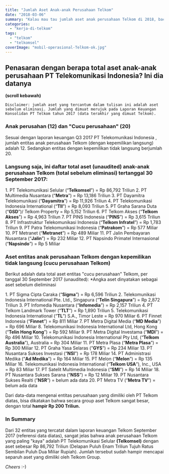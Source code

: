 ```yaml
---
title: "Jumlah Aset Anak-anak Perusahaan Telkom"
date: "2018-03-06"
summary: "Kalau mau tau jumlah aset anak perusahaan Telkom di 2018, baca blog ini"
categories: 
  - "kerja-di-telkom"
tags: 
  - "telkom"
  - "telkomsel"
coverImage: "mobil-operasional-Telkom-ok.jpg"
---
```


## Penasaran dengan berapa total aset anak-anak perusahaan PT Telekomunikasi Indonesia? Ini dia datanya

**(scroll kebawah)**

```
Disclaimer: jumlah aset yang tercantum dalam tulisan ini adalah aset sebelum eliminasi. Jumlah yang dimuat merujuk pada Laporan Keuangan Konsolidan PT Telkom tahun 2017 (data terakhir yang dimuat Telkom).
```

### Anak perusahan (12) dan "Cucu perusahaan" (20)

Sesuai dengan laporan keuangan Q3 2017 PT Telekomunikasi Indonesia , jumlah entitas anak perusahaan Telkom (dengan kepemilikan langsung) adalah 12. Sedangkan entitas dengan kepemilikan tidak langsung berjumlah 20.

### Langsung saja, ini daftar total aset (unaudited) anak-anak perusahaan Telkom (total sebelum eliminasi) tertanggal 30 September 2017:

1\. PT Telekomunikasi Selular (“**Telkomsel**”) = Rp 86,792 Triliun 2. PT Multimedia Nusantara (“**Metra**”) = Rp 13,186 Triliun 3. PT Dayamitra Telekomunikasi (“**Dayamitra**”) = Rp 11,926 Triliun 4. PT Telekomunikasi Indonesia International (“**TII**”) = Rp 8,093 Triliun 5. PT Graha Sarana Duta (“**GSD**”)/ Telkom Property = Rp 5,152 Triliun 6. PT Telkom Akses (“**Telkom Akses**”) = Rp 4,963 Triliun 7. PT PINS Indonesia (“**PINS**”) = Rp 3,615 Triliun 8. PT Infrastruktur Telekomunikasi Indonesia (“**Telkom Infratel**”) = Rp 1,783 Triliun 9. PT Patra Telekomunikasi Indonesia (“**Patrakom**”) = Rp 577 Miliar 10. PT Metranet (“**Metranet**”) = Rp 489 Miliar 11. PT Jalin Pembayaran Nusantara (“**Jalin**”) = Rp 232 Miliar 12. PT Napsindo Primatel Internasional (“**Napsindo**”) = Rp 5 Miliar

### Aset entitas anak perusahaan Telkom dengan kepemilikan tidak langsung (cucu perusahaan Telkom)

Berikut adalah data total aset entitas "cucu perusahaan" Telkom, per tanggal 30 September 2017 (unaudited): \*Angka aset dinyatakan sebagai aset sebelum dieliminasi

1\. PT Sigma Cipta Caraka (“**Sigma**”) = Rp 6,596 Triliun 2. Telekomunikasi Indonesia International Pte. Ltd., Singapura (“**Telin Singapura**”) = Rp 2,872 Triliun 3. PT Infomedia Nusantara (“**Infomedia**”) = Rp 2,157 Triliun 4. PT Telkom Landmark Tower (“**TLT**”) = Rp 1,890 Triliun 5. Telekomunikasi Indonesia International (“**TL**”) S.A., Timor Leste = Rp 970 Miliar 6. PT Finnet Indonesia (“**Finnet**”) = Rp 811 Miliar 7. PT Metra Digital Media (“**MD Media**”) = Rp 696 Miliar 8. Telekomunikasi Indonesia International Ltd, Hong Kong (“**Telin Hong Kong**”) = Rp 592 Miliar 9. PT Metra Digital Investama (“**MDI**”) = Rp 496 Miliar 10. Telekomunikasi Indonesia International Pty Ltd, (“**Telkom Australia**”), Australia = Rp 304 Miliar 11. PT Metra Plasa (“**Metra Plasa**”) = Rp 300 Miliar 12. PT Graha Yasa Selaras (”**GYS**”) = Rp 234 Miliar 13. PT Nusantara Sukses Investasi (“**NSI**”) = Rp 178 Miliar 14. PT Administrasi Medika (“**Ad Medika**”) = Rp 164 Miliar 15. PT Melon (“**Melon**”) = Rp 135 Miliar 16. Telekomunikasi Indonesia International (“**Telkom USA**”), Inc., USA = Rp 83 Miliar 17. PT Satelit Multimedia Indonesia (“**SMI**”) = Rp 14 Miliar 18. PT Nusantara Sukses Sarana (“**NSS**”) = Rp 12 Miliar 19. PT Nusantara Sukses Realti (”**NSR**”) = belum ada data 20. PT Metra TV (“**Metra TV**”) = belum ada data

Dari data-data mengenai entitas perusahaan yang dimiliki oleh PT Telkom diatas, bisa dikatakan bahwa secara group aset Telkom sangat besar, dengan total **hampir Rp 200 Triliun.**

### In Summary

Dari 32 entitas yang tercatat dalam laporan keuangan Telkom September 2017 (referensi data diatas), sangat jelas bahwa anak perusahaan Telkom yang paling "kaya" adalah PT Telekomunikasi Selular **(Telkomsel)** dengan aset sebesar Rp 86,792 Triliun (Delapan Puluh Enam Triliun Tujuh Ratus Sembilan Puluh Dua Miliar Rupiah). Jumlah tersebut sudah hampir mencapai separuh aset yang dimiliki oleh Telkom Group.

_Cheers_ :-)
